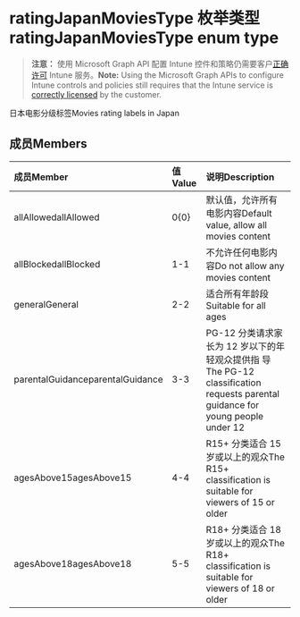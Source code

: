 # <a name="ratingjapanmoviestype-enum-type"></a><span data-ttu-id="cae64-101">ratingJapanMoviesType 枚举类型</span><span class="sxs-lookup"><span data-stu-id="cae64-101">ratingJapanMoviesType enum type</span></span>

> <span data-ttu-id="cae64-102">**注意：** 使用 Microsoft Graph API 配置 Intune 控件和策略仍需要客户[正确许可](https://go.microsoft.com/fwlink/?linkid=839381) Intune 服务。</span><span class="sxs-lookup"><span data-stu-id="cae64-102">**Note:** Using the Microsoft Graph APIs to configure Intune controls and policies still requires that the Intune service is [correctly licensed](https://go.microsoft.com/fwlink/?linkid=839381) by the customer.</span></span>

<span data-ttu-id="cae64-103">日本电影分级标签</span><span class="sxs-lookup"><span data-stu-id="cae64-103">Movies rating labels in Japan</span></span>
## <a name="members"></a><span data-ttu-id="cae64-104">成员</span><span class="sxs-lookup"><span data-stu-id="cae64-104">Members</span></span>
|<span data-ttu-id="cae64-105">成员</span><span class="sxs-lookup"><span data-stu-id="cae64-105">Member</span></span>|<span data-ttu-id="cae64-106">值</span><span class="sxs-lookup"><span data-stu-id="cae64-106">Value</span></span>|<span data-ttu-id="cae64-107">说明</span><span class="sxs-lookup"><span data-stu-id="cae64-107">Description</span></span>|
|:---|:---|:---|
|<span data-ttu-id="cae64-108">allAllowed</span><span class="sxs-lookup"><span data-stu-id="cae64-108">allAllowed</span></span>|<span data-ttu-id="cae64-109">0</span><span class="sxs-lookup"><span data-stu-id="cae64-109">{0}</span></span>|<span data-ttu-id="cae64-110">默认值，允许所有电影内容</span><span class="sxs-lookup"><span data-stu-id="cae64-110">Default value, allow all movies content</span></span>|
|<span data-ttu-id="cae64-111">allBlocked</span><span class="sxs-lookup"><span data-stu-id="cae64-111">allBlocked</span></span>|<span data-ttu-id="cae64-112">1</span><span class="sxs-lookup"><span data-stu-id="cae64-112">-1</span></span>|<span data-ttu-id="cae64-113">不允许任何电影内容</span><span class="sxs-lookup"><span data-stu-id="cae64-113">Do not allow any movies content</span></span>|
|<span data-ttu-id="cae64-114">general</span><span class="sxs-lookup"><span data-stu-id="cae64-114">General</span></span>|<span data-ttu-id="cae64-115">2</span><span class="sxs-lookup"><span data-stu-id="cae64-115">-2</span></span>|<span data-ttu-id="cae64-116">适合所有年龄段</span><span class="sxs-lookup"><span data-stu-id="cae64-116">Suitable for all ages</span></span>|
|<span data-ttu-id="cae64-117">parentalGuidance</span><span class="sxs-lookup"><span data-stu-id="cae64-117">parentalGuidance</span></span>|<span data-ttu-id="cae64-118">3</span><span class="sxs-lookup"><span data-stu-id="cae64-118">-3</span></span>|<span data-ttu-id="cae64-119">PG-12 分类请求家长为 12 岁以下的年轻观众提供指 导</span><span class="sxs-lookup"><span data-stu-id="cae64-119">The PG-12 classification requests parental guidance for young people under 12</span></span>|
|<span data-ttu-id="cae64-120">agesAbove15</span><span class="sxs-lookup"><span data-stu-id="cae64-120">agesAbove15</span></span>|<span data-ttu-id="cae64-121">4</span><span class="sxs-lookup"><span data-stu-id="cae64-121">-4</span></span>|<span data-ttu-id="cae64-122">R15+ 分类适合 15 岁或以上的观众</span><span class="sxs-lookup"><span data-stu-id="cae64-122">The R15+ classification is suitable for viewers of 15 or older</span></span>|
|<span data-ttu-id="cae64-123">agesAbove18</span><span class="sxs-lookup"><span data-stu-id="cae64-123">agesAbove18</span></span>|<span data-ttu-id="cae64-124">5</span><span class="sxs-lookup"><span data-stu-id="cae64-124">-5</span></span>|<span data-ttu-id="cae64-125">R18+ 分类适合 18 岁或以上的观众</span><span class="sxs-lookup"><span data-stu-id="cae64-125">The R18+ classification is suitable for viewers of 18 or older</span></span>|








